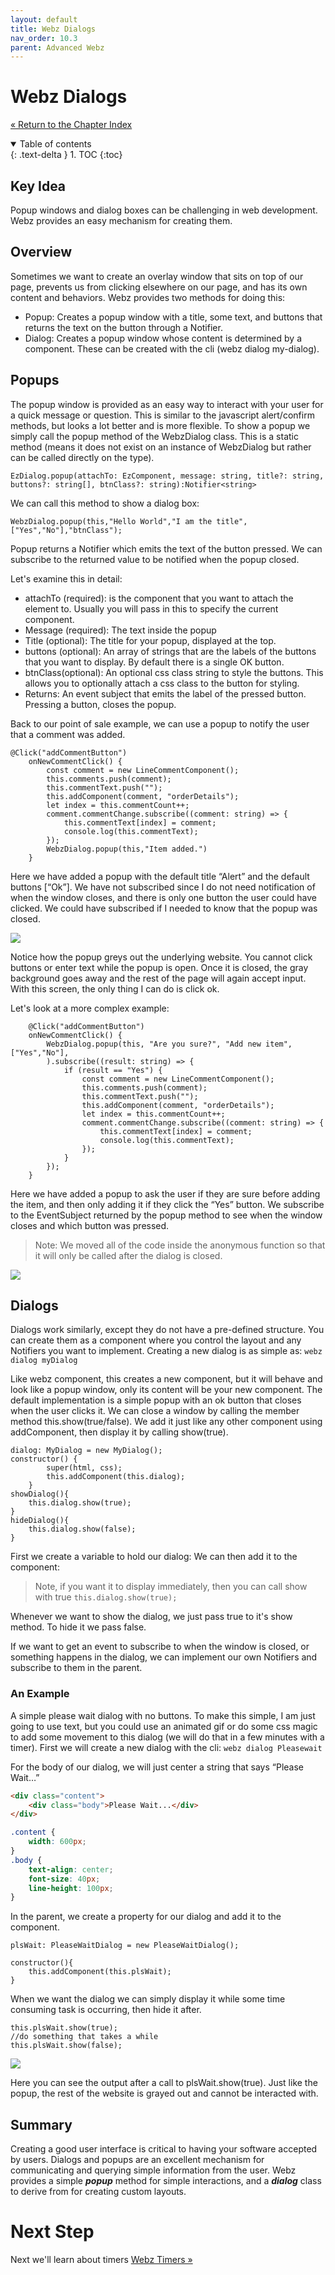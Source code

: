 ```yaml
---
layout: default
title: Webz Dialogs
nav_order: 10.3
parent: Advanced Webz
---
```


# Webz Dialogs
[&laquo; Return to the Chapter Index](index.md)

<details open markdown="block">
  <summary>
    Table of contents
  </summary>
  {: .text-delta }
1. TOC
{:toc}
</details>

## Key Idea
Popup windows and dialog boxes can be challenging in web development.  Webz provides an easy mechanism for creating them.

## Overview
Sometimes we want to create an overlay window that sits on top of our page, prevents us from clicking elsewhere on our page, and has its own content and behaviors.
Webz provides two methods for doing this:
* Popup: Creates a popup window with a title, some text, and buttons that returns the text on the button through a Notifier.
* Dialog: Creates a popup window whose content is determined by a component.  These can be created with the cli (webz dialog my-dialog).

## Popups
The popup window is provided as an easy way to interact with your user for a quick message or question.  This is similar to the javascript alert/confirm methods, but looks a lot better and is more flexible.  To show a popup we simply call the popup method of the WebzDialog class.  This is a static method (means it does not exist on an instance of WebzDialog but rather can be called directly on the type).
```
EzDialog.popup(attachTo: EzComponent, message: string, title?: string, buttons?: string[], btnClass?: string):Notifier<string>
```
We can call this method to show a dialog box:
```
WebzDialog.popup(this,"Hello World","I am the title",["Yes","No"],"btnClass");
```
Popup returns a Notifier<string> which emits the text of the button pressed.
We can subscribe to the returned value to be notified when the popup closed.

Let's examine this in detail:
* attachTo (required): is the component that you want to attach the element to.  Usually you will pass in this to specify the current component.
* Message (required): The text inside the popup
* Title (optional): The title for your popup, displayed at the top.
* buttons (optional): An array of strings that are the labels of the buttons that you want to display.  By default there is a single OK button.
* btnClass(optional): An optional css class string to style the buttons.  This allows you to optionally attach a css class to the button for styling.
* Returns: An event subject that emits the label of the pressed button.  
Pressing a button, closes the popup.

Back to our point of sale example, we can use a popup to notify the user that a comment was added.
```
@Click("addCommentButton")
	onNewCommentClick() {
		const comment = new LineCommentComponent();
		this.comments.push(comment);
		this.commentText.push("");
		this.addComponent(comment, "orderDetails");
		let index = this.commentCount++;
		comment.commentChange.subscribe((comment: string) => {
			this.commentText[index] = comment;
			console.log(this.commentText);
		});
		WebzDialog.popup(this,"Item added.")
	}
```
Here we have added a popup with the default title “Alert” and the default buttons [“Ok”].
We have not subscribed since I do not need notification of when the window closes, and there is only one button the user could have clicked.
We could have subscribed if I needed to know that the popup was closed.

![](../../assets/images/webz_6.jpg)

Notice how the popup greys out the underlying website.  You cannot click buttons or enter text while the popup is open.
Once it is closed, the gray background goes away and the rest of the page will again accept input. 
With this screen, the only thing I can do is click ok.

Let's look at a more complex example:
```
	@Click("addCommentButton")
	onNewCommentClick() {
		WebzDialog.popup(this, "Are you sure?", "Add new item",["Yes","No"],
		).subscribe((result: string) => {
			if (result == "Yes") {
				const comment = new LineCommentComponent();
				this.comments.push(comment);
				this.commentText.push("");
				this.addComponent(comment, "orderDetails");
				let index = this.commentCount++;
				comment.commentChange.subscribe((comment: string) => {
					this.commentText[index] = comment;
					console.log(this.commentText);
				});
			}
		});
	}
```

Here we have added a popup to ask the user if they are sure before adding the item, and then only adding it if they click the “Yes” button.
We subscribe to the EventSubject returned by the popup method to see when the window closes and which button was pressed.

> Note: We moved all of the code inside the anonymous function so that it will only be called after the dialog is closed.

![](../../assets/images/webz_7.jpg)

## Dialogs

Dialogs work similarly, except they do not have a pre-defined structure.  You can create them as a component where you control the layout and any Notifiers you want to implement.
Creating a new dialog is as simple as: ```webz dialog myDialog```

Like webz component, this creates a new component, but it will behave and look like a popup window, only its content will be your new component.
The default implementation is a simple popup with an ok button that closes when the user clicks it.  We can close a window by calling the member method this.show(true/false).
We add it just like any other component using addComponent, then display it by calling show(true).

```
dialog: MyDialog = new MyDialog();
constructor() {
		super(html, css);
		this.addComponent(this.dialog);
	}
showDialog(){
	this.dialog.show(true);
}
hideDialog(){
	this.dialog.show(false);
}
```

First we create a variable to hold our dialog:
We can then add it to the component:

> Note, if you want it to display immediately, then you can call show with true ```this.dialog.show(true);```

Whenever we want to show the dialog, we just pass true to it's show method.  To hide it we pass false.

If we want to get an event to subscribe to when the window is closed, or something happens in the dialog, we can implement our own Notifiers and subscribe to them in the parent.

### An Example
A simple please wait dialog with no buttons.
To make this simple, I am just going to use text, but you could use an animated gif or do some css magic to add some movement to this dialog (we will do that in a few minutes with a timer).
First we will create a new dialog with the cli: ```webz dialog Pleasewait```

For the body of our dialog, we will just center a string that says “Please Wait…”
```html
<div class="content">
	<div class="body">Please Wait...</div>
</div>
```
```css
.content {
	width: 600px;
}
.body {
	text-align: center;
	font-size: 40px;
	line-height: 100px;
}
```
In the parent, we create a property for our dialog and add it to the component.
```
plsWait: PleaseWaitDialog = new PleaseWaitDialog();

constructor(){
	this.addComponent(this.plsWait);
}
```
When we want the dialog we can simply display it while some time consuming task is occurring, then hide it after.
```
this.plsWait.show(true);
//do something that takes a while
this.plsWait.show(false);
```

![](../../assets/images/webz_7.jpg)

Here you can see the output after a call to plsWait.show(true).
Just like the popup, the rest of the website is grayed out and cannot be interacted with.

## Summary
Creating a good user interface is critical to having your software accepted by users.  Dialogs and popups are an excellent mechanism for communicating and querying simple information from the user.  Webz provides a simple ***popup*** method for simple interactions, and a ***dialog*** class to derive from for creating custom layouts.

# Next Step

Next we'll learn about timers  [Webz Timers &raquo;](../10-webz-advanced/timers.md)